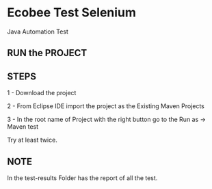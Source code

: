 # Ecobee Test Selenium
Java Automation Test

## RUN the PROJECT

## STEPS

1 - Download the project 

2 - From Eclipse IDE import the project as the Existing Maven Projects

3 - In the root name of Project with the right button go to the Run as -> Maven test

Try at least twice.

## NOTE

In the test-results Folder has the report of all the test. 